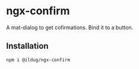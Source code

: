 # ngx-confirm
A mat-dialog to get cofirmations. Bind it to a button.

## Installation

```
npm i @ildug/ngx-confirm
```